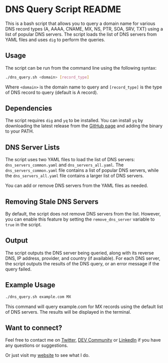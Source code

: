 # DNS Query Script README

This is a bash script that allows you to query a domain name for various DNS record types (A, AAAA, CNAME, MX, NS, PTR, SOA, SRV, TXT) using a list of popular DNS servers. The script loads the list of DNS servers from YAML files and uses `dig` to perform the queries.

## Usage

The script can be run from the command line using the following syntax:

```bash
./dns_query.sh <domain> [record_type]
```

Where `<domain>` is the domain name to query and `[record_type]` is the type of DNS record to query (default is A record).

## Dependencies

The script requires `dig` and `yq` to be installed. You can install `yq` by downloading the latest release from the [GitHub page](https://github.com/mikefarah/yq/releases) and adding the binary to your PATH.

## DNS Server Lists

The script uses two YAML files to load the list of DNS servers: `dns_servers_common.yaml` and `dns_servers_all.yaml`. The `dns_servers_common.yaml` file contains a list of popular DNS servers, while the `dns_servers_all.yaml` file contains a larger list of DNS servers.

You can add or remove DNS servers from the YAML files as needed.

## Removing Stale DNS Servers

By default, the script does not remove DNS servers from the list. However, you can enable this feature by setting the `remove_dns_server` variable to `true` in the script.

## Output

The script outputs the DNS server being queried, along with its reverse DNS, IP address, provider, and country (if available). For each DNS server, the script outputs the results of the DNS query, or an error message if the query failed.

## Example Usage

```bash
./dns_query.sh example.com MX
```

This command will query example.com for MX records using the default list of DNS servers. The results will be displayed in the terminal.

## Want to connect?

Feel free to contact me on [Twitter](https://twitter.com/OnlineAnto), [DEV Community](https://dev.to/antoonline/) or [LinkedIn](https://www.linkedin.com/in/anto-online) if you have any questions or suggestions.

Or just visit my [website](https://anto.online) to see what I do.
